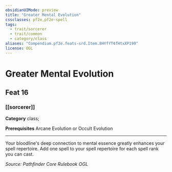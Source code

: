 ```yaml
---
obsidianUIMode: preview
title: "Greater Mental Evolution"
cssclasses: pf2e,pf2e-spell
tags:
  - trait/sorcerer
  - trait/common
  - category/class
aliases: "Compendium.pf2e.feats-srd.Item.8HYfYT4fHtxXP199"
license: OGL
---
```

# Greater Mental Evolution
## Feat 16
### [[sorcerer]]

**Category** class; 



**Prerequisites** Arcane Evolution or Occult Evolution
* * *
Your bloodline's deep connection to mental essence greatly enhances your spell repertoire. Add one spell to your spell repertoire for each spell rank you can cast.

*Source: Pathfinder Core Rulebook*
*OGL*